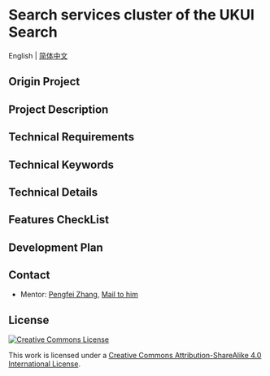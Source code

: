 # Search services cluster of the UKUI Search

English | [简体中文]

[简体中文]: ../zh_CN/ukui-search&#32;聚合搜索插件.md

## Origin Project

## Project Description

## Technical Requirements

## Technical Keywords

## Technical Details

## Features CheckList

## Development Plan

## Contact

* Mentor: [Pengfei Zhang], [Mail to him]

[Pengfei Zhang]: https://github.com/iaom
[Mail to him]: mailto:zhangpengfei@kylinos.cn

## License

[![Creative Commons License](https://i.creativecommons.org/l/by-sa/4.0/88x31.png)](http://creativecommons.org/licenses/by-sa/4.0/)

This work is licensed under a [Creative Commons Attribution-ShareAlike 4.0 International License].

[Creative Commons Attribution-ShareAlike 4.0 International License]: http://creativecommons.org/licenses/by-sa/4.0/
